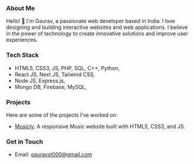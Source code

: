 ### About Me
Hello! 👋 I'm Gaurav, a passionate web developer based in India. I love designing and building interactive websites and web applications. I believe in the power of technology to create innovative solutions and improve user experiences.

### Tech Stack
* HTML5, CSS3, JS, PHP, SQL, C++, Python,
* React JS, Next JS, Tailwind CSS,
* Node JS, Express.js,
* Mongo DB, Firebase, MySQL,

### Projects
Here are some of the projects I've worked on:

- [Musicly](https://github.com/Gauravst/Musicly): A responsive Music website built with HTML5, CSS3, and JS.

### Get in Touch
- Email: [gauravst000@gmail.com](mailto:gauravst000@gmail.com)

